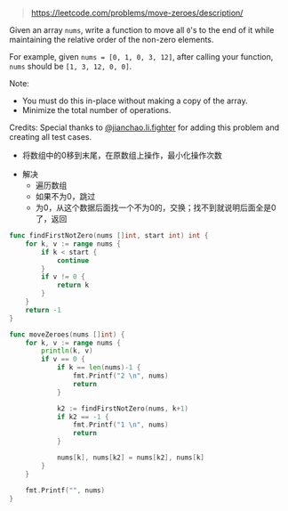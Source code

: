 > https://leetcode.com/problems/move-zeroes/description/

Given an array `nums`, write a function to move all `0`'s to the end of it while maintaining the relative order of the non-zero elements.

For example, given `nums = [0, 1, 0, 3, 12]`, after calling your function, `nums` should be `[1, 3, 12, 0, 0]`.

Note:
- You must do this in-place without making a copy of the array.
- Minimize the total number of operations.

Credits:
Special thanks to [@jianchao.li.fighter](https://leetcode.com/discuss/user/jianchao.li.fighter) for adding this problem and creating all test cases.

* 将数组中的0移到末尾，在原数组上操作，最小化操作次数
- 解决
  - 遍历数组
  - 如果不为0，跳过
  - 为0，从这个数据后面找一个不为0的，交换；找不到就说明后面全是0了，返回

```go
func findFirstNotZero(nums []int, start int) int {
	for k, v := range nums {
		if k < start {
			continue
		}
		if v != 0 {
			return k
		}
	}
	return -1
}

func moveZeroes(nums []int) {
	for k, v := range nums {
		println(k, v)
		if v == 0 {
			if k == len(nums)-1 {
				fmt.Printf("2 \n", nums)
				return
			}

			k2 := findFirstNotZero(nums, k+1)
			if k2 == -1 {
				fmt.Printf("1 \n", nums)
				return
			}

			nums[k], nums[k2] = nums[k2], nums[k]
		}
	}

	fmt.Printf("", nums)
}
```